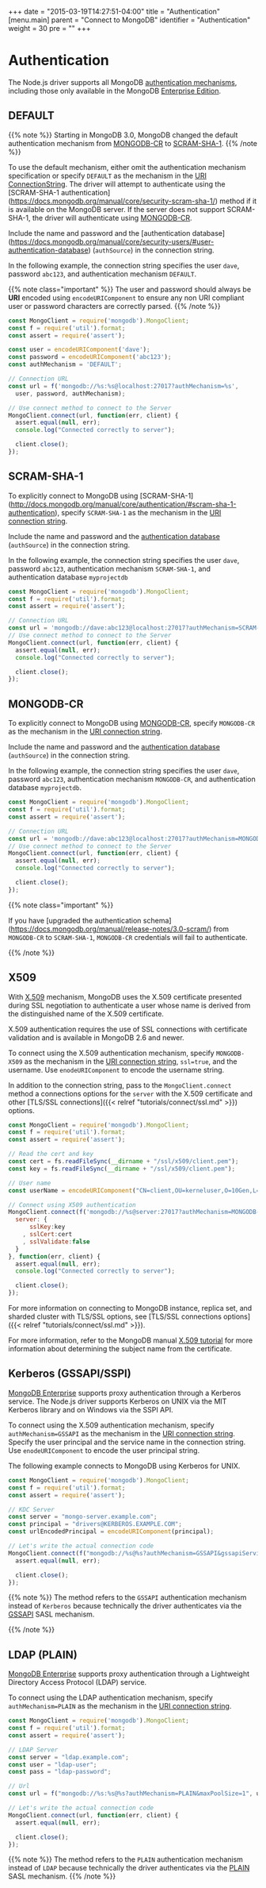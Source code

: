+++
date = "2015-03-19T14:27:51-04:00"
title = "Authentication"
[menu.main]
  parent = "Connect to MongoDB"
  identifier = "Authentication"
  weight = 30
  pre = "<i class='fa'></i>"
+++

# Authentication

The Node.js driver supports all MongoDB [authentication mechanisms](http://docs.mongodb.org/manual/core/authentication/), including those only available in the MongoDB [Enterprise Edition](http://docs.mongodb.org/manual/administration/install-enterprise/).


## DEFAULT

{{% note %}}
Starting in MongoDB 3.0, MongoDB changed the default authentication mechanism from [MONGODB-CR](https://docs.mongodb.org/manual/core/security-mongodb-cr/) to [SCRAM-SHA-1](https://docs.mongodb.org/manual/core/security-scram-sha-1/).
{{% /note %}}


To use the default mechanism, either omit the authentication mechanism specification or specify `DEFAULT` as the mechanism in the [URI ConnectionString](https://docs.mongodb.org/manual/reference/connection-string/). The driver will attempt to authenticate using the [SCRAM-SHA-1 authentication] (https://docs.mongodb.org/manual/core/security-scram-sha-1/) method if it is available on the MongoDB server. If the server does not support SCRAM-SHA-1, the driver will authenticate using [MONGODB-CR](https://docs.mongodb.org/manual/core/security-mongodb-cr/).

Include the name and password and the [authentication database] (https://docs.mongodb.org/manual/core/security-users/#user-authentication-database) (`authSource`) in the connection string.

In the following example, the connection string specifies the user `dave`, password `abc123`, and authentication mechanism `DEFAULT`.

{{% note class="important" %}}
The user and password should always be **URI** encoded using `encodeURIComponent` to ensure any non URI compliant user or password characters are correctly parsed.
{{% /note %}}

```js
const MongoClient = require('mongodb').MongoClient;
const f = require('util').format;
const assert = require('assert');

const user = encodeURIComponent('dave');
const password = encodeURIComponent('abc123');
const authMechanism = 'DEFAULT';

// Connection URL
const url = f('mongodb://%s:%s@localhost:27017?authMechanism=%s',
  user, password, authMechanism);

// Use connect method to connect to the Server
MongoClient.connect(url, function(err, client) {
  assert.equal(null, err);
  console.log("Connected correctly to server");

  client.close();
});
```

## SCRAM-SHA-1

To explicitly connect to MongoDB using [SCRAM-SHA-1] (http://docs.mongodb.org/manual/core/authentication/#scram-sha-1-authentication), specify `SCRAM-SHA-1` as the mechanism in the [URI connection string](https://docs.mongodb.org/manual/reference/connection-string/).

Include the name and password and the [authentication database](https://docs.mongodb.org/manual/core/security-users/#user-authentication-database) (`authSource`) in the connection string.

In the following example, the connection string specifies the user `dave`, password `abc123`, authentication mechanism `SCRAM-SHA-1`, and authentication database `myprojectdb`

```js
const MongoClient = require('mongodb').MongoClient;
const f = require('util').format;
const assert = require('assert');

// Connection URL
const url = 'mongodb://dave:abc123@localhost:27017?authMechanism=SCRAM-SHA-1&authSource=myprojectdb';
// Use connect method to connect to the Server
MongoClient.connect(url, function(err, client) {
  assert.equal(null, err);
  console.log("Connected correctly to server");

  client.close();
});
```


## MONGODB-CR

To explicitly connect to MongoDB using [MONGODB-CR](https://docs.mongodb.org/manual/core/security-mongodb-cr/), specify `MONGODB-CR` as the mechanism in the [URI connection string](https://docs.mongodb.org/manual/reference/connection-string/).

Include the name and password and the [authentication database](https://docs.mongodb.org/manual/core/security-users/#user-authentication-database) (`authSource`) in the connection string.

In the following example, the connection string specifies the user `dave`, password `abc123`, authentication mechanism `MONGODB-CR`, and authentication database `myprojectdb`.

```js
const MongoClient = require('mongodb').MongoClient;
const f = require('util').format;
const assert = require('assert');

// Connection URL
const url = 'mongodb://dave:abc123@localhost:27017?authMechanism=MONGODB-CR&authSource=myprojectdb';
// Use connect method to connect to the Server
MongoClient.connect(url, function(err, client) {
  assert.equal(null, err);
  console.log("Connected correctly to server");

  client.close();
});
```

{{% note class="important" %}}

If you have [upgraded the authentication schema]
(https://docs.mongodb.org/manual/release-notes/3.0-scram/) from `MONGODB-CR` to `SCRAM-SHA-1`, `MONGODB-CR` credentials will fail to authenticate.

{{% /note %}}

## X509

With  [X.509](http://docs.mongodb.org/manual/core/authentication/#x-509-certificate-authentication) mechanism, MongoDB uses the X.509 certificate presented during SSL negotiation to authenticate a user whose name is derived from the distinguished name of the X.509 certificate.

X.509 authentication requires the use of SSL connections with certificate validation and is available in MongoDB 2.6 and newer.

To connect using the X.509 authentication mechanism, specify `MONGODB-X509` as the mechanism in the [URI connection string](https://docs.mongodb.org/manual/reference/connection-string/), `ssl=true`, and the username. Use `enodeURIComponent` to encode the username string.

In addition to the connection string, pass to the `MongoClient.connect` method a connections options for the `server` with  the X.509 certificate and other [TLS/SSL connections]({{< relref "tutorials/connect/ssl.md" >}}) options.


```js
const MongoClient = require('mongodb').MongoClient;
const f = require('util').format;
const assert = require('assert');

// Read the cert and key
const cert = fs.readFileSync(__dirname + "/ssl/x509/client.pem");
const key = fs.readFileSync(__dirname + "/ssl/x509/client.pem");

// User name
const userName = encodeURIComponent("CN=client,OU=kerneluser,O=10Gen,L=New York City,ST=New York,C=US");

// Connect using X509 authentication
MongoClient.connect(f('mongodb://%s@server:27017?authMechanism=MONGODB-X509&ssl=true', userName), {
  server: {
      sslKey:key
    , sslCert:cert
    , sslValidate:false
  }
}, function(err, client) {
  assert.equal(null, err);
  console.log("Connected correctly to server");

  client.close();
});
```

For more information on connecting to MongoDB instance, replica set, and sharded cluster with TLS/SSL options, see [TLS/SSL connections options]({{< relref "tutorials/connect/ssl.md" >}}).

For more information, refer to the MongoDB manual
[X.509 tutorial](http://docs.mongodb.org/manual/tutorial/configure-x509-client-authentication/#add-x-509-certificate-subject-as-a-user) for more information about determining the subject name from the certificate.

## Kerberos (GSSAPI/SSPI)

[MongoDB Enterprise](http://www.mongodb.com/products/mongodb-enterprise) supports proxy authentication through a Kerberos service. The Node.js driver supports Kerberos on UNIX via the MIT Kerberos library and on Windows via the SSPI API.

To connect using the X.509 authentication mechanism, specify ``authMechanism=GSSAPI`` as the mechanism in the [URI connection string](https://docs.mongodb.org/manual/reference/connection-string/). Specify the user principal and the service name in the connection string.  Use `enodeURIComponent` to encode the user principal string.

The following example connects to MongoDB using Kerberos for UNIX.

```js
const MongoClient = require('mongodb').MongoClient;
const f = require('util').format;
const assert = require('assert');

// KDC Server
const server = "mongo-server.example.com";
const principal = "drivers@KERBEROS.EXAMPLE.COM";
const urlEncodedPrincipal = encodeURIComponent(principal);

// Let's write the actual connection code
MongoClient.connect(f("mongodb://%s@%s?authMechanism=GSSAPI&gssapiServiceName=mongodb", urlEncodedPrincipal, server), function(err, client) {
  assert.equal(null, err);

  client.close();
});
```

{{% note %}}
The method refers to the `GSSAPI` authentication mechanism instead of `Kerberos` because technically the driver authenticates via the [GSSAPI](https://tools.ietf.org/html/rfc4752) SASL mechanism.

{{% /note %}}

## LDAP (PLAIN)

[MongoDB Enterprise](http://www.mongodb.com/products/mongodb-enterprise) supports proxy authentication through a Lightweight Directory Access Protocol (LDAP) service.

To connect using the LDAP authentication mechanism, specify ``authMechanism=PLAIN`` as the mechanism in the [URI connection string](https://docs.mongodb.org/manual/reference/connection-string/).

```js
const MongoClient = require('mongodb').MongoClient;
const f = require('util').format;
const assert = require('assert');

// LDAP Server
const server = "ldap.example.com";
const user = "ldap-user";
const pass = "ldap-password";

// Url
const url = f("mongodb://%s:%s@%s?authMechanism=PLAIN&maxPoolSize=1", user, pass, server);

// Let's write the actual connection code
MongoClient.connect(url, function(err, client) {
  assert.equal(null, err);

  client.close();
});
```

{{% note %}}
The method refers to the `PLAIN` authentication mechanism instead of `LDAP` because technically the driver authenticates via the [PLAIN](https://www.ietf.org/rfc/rfc4616.txt) SASL mechanism.
{{% /note %}}
